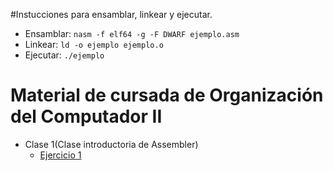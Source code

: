 #Instucciones para ensamblar, linkear y ejecutar.

- Ensamblar: `nasm -f elf64 -g -F DWARF ejemplo.asm`
- Linkear: `ld -o ejemplo ejemplo.o`
- Ejecutar: `./ejemplo`

# Material de cursada de Organización del Computador II

- Clase 1(Clase introductoria de Assembler)
    - [Ejercicio 1](Práctica_Assembler_1)
